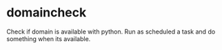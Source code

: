 # domaincheck
Check if domain is available with python. 
Run as scheduled a task and do something when its available.
